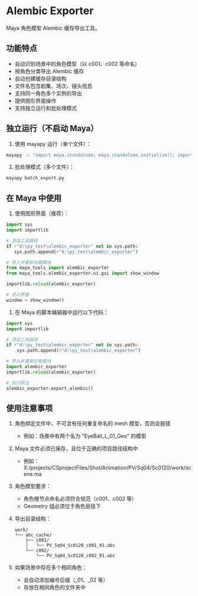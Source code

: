 # Alembic Exporter

Maya 角色模型 Alembic 缓存导出工具。

## 功能特点

- 自动识别场景中的角色模型（以 c001、c002 等命名）
- 按角色分类导出 Alembic 缓存
- 自动创建缓存目录结构
- 文件名包含剧集、场次、镜头信息
- 支持同一角色多个实例的导出
- 提供图形界面操作
- 支持独立运行和批处理模式

## 独立运行（不启动 Maya）

1. 使用 mayapy 运行（单个文件）：
```bash
mayapy -c "import maya.standalone; maya.standalone.initialize(); import maya.cmds as cmds; cmds.file(r'X:/projects/CSprojectFiles/Shot/Animation/PV/Sq04/Sc0120/work/scene.ma', open=True, force=True); import alembic_exporter; alembic_exporter.export_alembic()"
```
2. 批处理模式（多个文件）：
```bash
mayapy batch_export.py
```
## 在 Maya 中使用

1. 使用图形界面（推荐）：

```python
import sys
import importlib

# 添加工具路径
if r"d:\py_test\alembic_exporter" not in sys.path:
   sys.path.append(r"d:\py_test\alembic_exporter")

# 导入并重新加载模块
from maya_tools import alembic_exporter
from maya_tools.alembic_exporter.ui.gui import show_window

importlib.reload(alembic_exporter)

# 显示界面
window = show_window()
```
1. 在 Maya 的脚本编辑器中运行以下代码：

```python
import sys
import importlib

# 添加工具路径
if r"d:\py_test\alembic_exporter" not in sys.path:
    sys.path.append(r"d:\py_test\alembic_exporter")

# 导入并重新加载模块
import alembic_exporter
importlib.reload(alembic_exporter)

# 执行导出
alembic_exporter.export_alembic()
```
## 使用注意事项
1. 角色绑定文件中，不可含有任何重复命名的 mesh 模型，否则会报错
   
   - 例如：场景中有两个名为 "EyeBall_L_01_Geo" 的模型
2. Maya 文件必须已保存，且位于正确的项目路径结构中
   
   - 例如： X:/projects/CSprojectFiles/Shot/Animation/PV/Sq04/Sc0120/work/scene.ma
2. 角色模型要求：
   
   - 角色根节点命名必须符合规范（c001、c002 等）
   - Geometry 组必须位于角色层级下
3. 导出目录结构：
   
   ```plaintext
   work/
   └── abc_cache/
       ├── c001/
       │   └── PV_Sq04_Sc0120_c001_01.abc
       └── c002/
           └── PV_Sq04_Sc0120_c002_01.abc
    ```
4. 如果场景中存在多个相同角色：
   
   - 会自动添加编号后缀（_01、_02 等）
   - 存放在相同角色的文件夹中